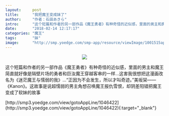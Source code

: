 ```yaml
---
layout:     post
title:      "我把魔王变成妹了"
author:     "作者：石田あきら"
intro:      "这个短篇和作者的另一部作品《魔王勇者》有种奇怪的近似感，里面的男主和魔王简直就好像是隔壁片场的勇者和巨汝魔王穿越客串的一样…这害我很想把这漫画改名为《迷茫魔王与懦弱的我》…“正因为不会发生，所以才叫奇迹。”美坂栞——《Kanon》。这故事是说超懦弱的男主角想召唤魔王报仇雪恨，却阴差阳错把魔王变成了软妹的故事"
date:       "2018-02-14 12:17:17"
categories: "魔王"
tags:       "妹"
image:      "http://smp.yoedge.com/smp-app/resource/viewImage/1001515appline.png"
---
```

<div style="text-align: center">
<p><img src="http://smp.yoedge.com/smp-app/resource/viewImage/1001515appline.png"/></p>
</div>
<p class="post-meta">
<span>这个短篇和作者的另一部作品《魔王勇者》有种奇怪的近似感，里面的男主和魔王简直就好像是隔壁片场的勇者和巨汝魔王穿越客串的一样…这害我很想把这漫画改名为《迷茫魔王与懦弱的我》…“正因为不会发生，所以才叫奇迹。”美坂栞——《Kanon》。这故事是说超懦弱的男主角想召唤魔王报仇雪恨，却阴差阳错把魔王变成了软妹的故事</span>
</p>
[http://smp3.yoedge.com/view/gotoAppLine/1046422](http://smp3.yoedge.com/view/gotoAppLine/1046422){:target="_blank"}


